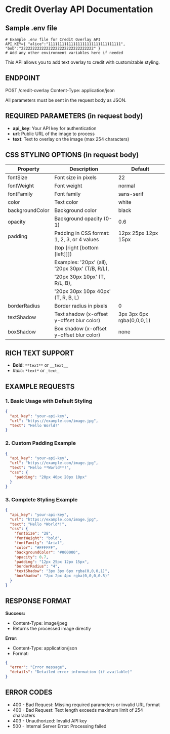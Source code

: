 # Credit Overlay API Documentation

## Sample .env file
```env
# Example .env file for Credit Overlay API
API_KEY={ "alice":"11111111111111111111111111111111", "bob":"22222222222222222222222222222222" }
# Add any other environment variables here if needed
```

This API allows you to add text overlay to credit with customizable styling.

## ENDPOINT
POST /credit-overlay
Content-Type: application/json

All parameters must be sent in the request body as JSON.

## REQUIRED PARAMETERS (in request body)
- **api_key**: Your API key for authentication
- **url**: Public URL of the image to process
- **text**: Text to overlay on the image (max 254 characters)

## CSS STYLING OPTIONS (in request body)
| Property         | Description                                      | Default                |
|------------------|--------------------------------------------------|------------------------|
| fontSize         | Font size in pixels                              | 22                     |
| fontWeight       | Font weight                                      | normal                 |
| fontFamily       | Font family                                      | sans-serif             |
| color            | Text color                                       | white                  |
| backgroundColor  | Background color                                 | black                  |
| opacity          | Background opacity (0-1)                         | 0.6                    |
| padding          | Padding in CSS format: 1, 2, 3, or 4 values      | 12px 25px 12px 15px    |
|                  | (top [right [bottom [left]]])                    |                        |
|                  | Examples: '20px' (all), '20px 30px' (T/B, R/L),  |                        |
|                  | '20px 30px 10px' (T, R/L, B),                    |                        |
|                  | '20px 30px 10px 40px' (T, R, B, L)               |                        |
| borderRadius     | Border radius in pixels                          | 0                      |
| textShadow       | Text shadow (x-offset y-offset blur color)        | 3px 3px 6px rgba(0,0,0,1) |
| boxShadow        | Box shadow (x-offset y-offset blur color)         | none                   |

## RICH TEXT SUPPORT
- **Bold**:   `**text**` or `__text__`
- *Italic*: `*text*` or `_text_`

## EXAMPLE REQUESTS

### 1. Basic Usage with Default Styling
```json
{
  "api_key": "your-api-key",
  "url": "https://example.com/image.jpg",
  "text": "Hello World!"
}
```

### 2. Custom Padding Example
```json
{
  "api_key": "your-api-key",
  "url": "https://example.com/image.jpg",
  "text": "Hello **World**!",
  "css": {
    "padding": "20px 40px 20px 10px"
  }
}
```

### 3. Complete Styling Example
```json
{
  "api_key": "your-api-key",
  "url": "https://example.com/image.jpg",
  "text": "Hello *World*!",
  "css": {
    "fontSize": "28",
    "fontWeight": "bold",
    "fontFamily": "Arial",
    "color": "#FFFFFF",
    "backgroundColor": "#000000",
    "opacity": 0.7,
    "padding": "12px 25px 12px 15px",
    "borderRadius": "4",
    "textShadow": "3px 3px 6px rgba(0,0,0,1)",
    "boxShadow": "2px 2px 4px rgba(0,0,0,0.5)"
  }
}
```

## RESPONSE FORMAT
**Success:**
- Content-Type: image/jpeg
- Returns the processed image directly

**Error:**
- Content-Type: application/json
- Format:
```json
{
  "error": "Error message",
  "details": "Detailed error information (if available)"
}
```

## ERROR CODES
- 400 - Bad Request: Missing required parameters or invalid URL format
- 400 - Bad Request: Text length exceeds maximum limit of 254 characters
- 403 - Unauthorized: Invalid API key
- 500 - Internal Server Error: Processing failed 